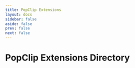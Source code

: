 ```yaml
---
title: PopClip Extensions
layout: docs
sidebar: false
aside: false
prev: false
next: false
---
```

<script setup>
import Directory from '/components/Directory.vue'
</script>

<div :class="$style.Directory">
<h1>PopClip Extensions Directory</h1>

<!-- ```javascript
const hello = 'world'
```

`hhkjhkjhj`

- one
- two
- three

> clock quote

|one|two|
|-|-|
|one|two| -->

<Directory />

</div>

<style module>
.Directory {
    width: 100%;
    max-width: 768px;
}
</style>
